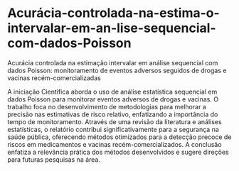 # Acurácia-controlada-na-estima-o-intervalar-em-an-lise-sequencial-com-dados-Poisson
Acurácia controlada na estimação intervalar em análise sequencial com dados Poisson: monitoramento de eventos adversos seguidos de drogas e vacinas recém-comercializadas

A iniciação Científica aborda o uso de análise estatística sequencial em dados Poisson para monitorar eventos adversos de drogas e vacinas. O trabalho foca no desenvolvimento de metodologias para melhorar a precisão nas estimativas de risco relativo, enfatizando a importância do tempo de monitoramento. Através de uma revisão da literatura e análises estatísticas, o relatório contribui significativamente para a segurança na saúde pública, oferecendo métodos otimizados para a detecção precoce de riscos em medicamentos e vacinas recém-comercializados. A conclusão enfatiza a relevância prática dos métodos desenvolvidos e sugere direções para futuras pesquisas na área.

